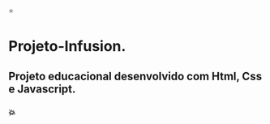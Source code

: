 :star:
# Projeto-Infusion.
## Projeto educacional desenvolvido com **Html**, **Css** e **Javascript**.
### :boom:
